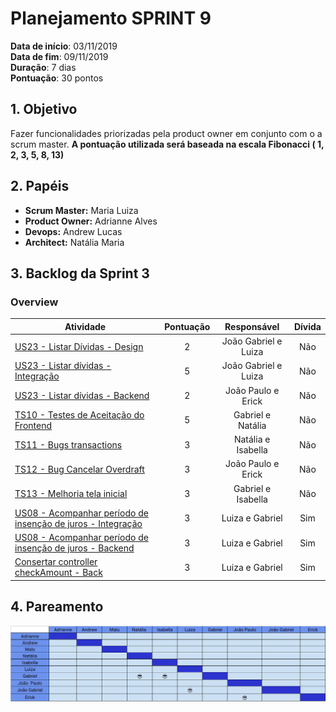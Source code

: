# Planejamento SPRINT 9

**Data de início**: 03/11/2019 <br/>
**Data de fim**: 09/11/2019 <br/>
**Duração**: 7 dias <br/>
**Pontuação**: 30 pontos 

## 1. Objetivo

Fazer funcionalidades priorizadas pela product owner em conjunto com o a scrum master. **A pontuação utilizada será baseada na escala Fibonacci ( 1, 2, 3, 5, 8, 13)**


## 2. Papéis 

* **Scrum Master:** Maria Luiza
* **Product Owner:** Adrianne Alves
* **Devops:** Andrew Lucas
* **Architect:** Natália Maria


## 3. Backlog da Sprint 3

### Overview
| Atividade | Pontuação | Responsável | Dívida |
| -------- | :----: | :----: | :----: |
|[US23 - Listar Dívidas - Design](https://github.com/fga-eps-mds/2019.2-Over26/issues/150) | 2 |João Gabriel e Luiza  | Não |
|[US23 - Listar dívidas - Integração](https://github.com/fga-eps-mds/2019.2-Over26/issues/151) | 5 |João Gabriel e Luiza  | Não |
|[US23 - Listar dívidas - Backend](https://github.com/fga-eps-mds/2019.2-Over26/issues/152) | 2 | João Paulo e Erick  | Não |
|[TS10 - Testes de Aceitação do Frontend](https://github.com/fga-eps-mds/2019.2-Over26/issues/153) | 5 |Gabriel e Natália   | Não |
|[TS11 - Bugs transactions](https://github.com/fga-eps-mds/2019.2-over26/issues/158) | 3 | Natália e Isabella  |Não  |
|[TS12 - Bug Cancelar Overdraft](https://github.com/fga-eps-mds/2019.2-over26/issues/156) | 3 | João Paulo e Erick  |Não  |
|[TS13 - Melhoria tela inicial](https://github.com/fga-eps-mds/2019.2-over26/issues/163) | 3 | Gabriel e Isabella  | Não  |
|[US08 - Acompanhar período de insenção de juros - Integração](https://github.com/fga-eps-mds/2019.2-Over26/issues/127) | 3 | Luiza e Gabriel  | Sim |
|[US08 - Acompanhar período de insenção de juros - Backend](https://github.com/fga-eps-mds/2019.2-Over26/issues/128) | 3 | Luiza e Gabriel  | Sim |
|[Consertar controller checkAmount - Back](https://github.com/fga-eps-mds/2019.2-Over26/issues/161) | 3 | Luiza e Gabriel  | Sim |

## 4. Pareamento
![](../../images/metrics_agile/pareamento_sprint10.png)